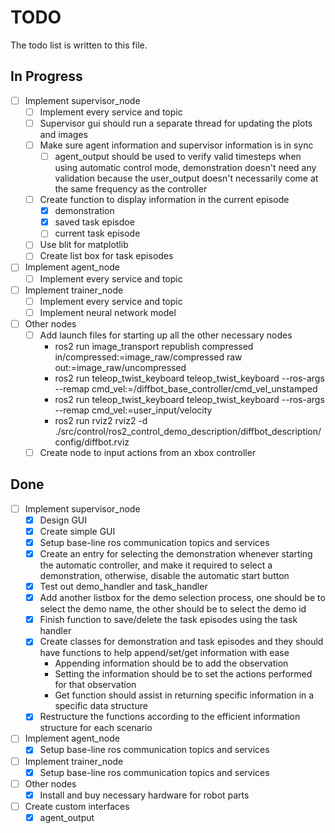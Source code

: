 # TODO

The todo list is written to this file.

## In Progress

- [ ] Implement supervisor_node
    - [ ] Implement every service and topic
    - [ ] Supervisor gui should run a separate thread for updating the plots and images
    - [ ] Make sure agent information and supervisor information is in sync
        - [ ] agent_output should be used to verify valid timesteps when using automatic control mode, demonstration doesn't need any validation because the user_output doesn't necessarily come at the same frequency as the controller
    - [ ] Create function to display information in the current episode
        - [x] demonstration
        - [x] saved task episdoe
        - [ ] current task episode
    - [ ] Use blit for matplotlib
    - [ ] Create list box for task episodes
- [ ] Implement agent_node
    - [ ] Implement every service and topic
- [ ] Implement trainer_node
    - [ ] Implement every service and topic
    - [ ] Implement neural network model
- [ ] Other nodes
    - [ ] Add launch files for starting up all the other necessary nodes 
        - ros2 run image_transport republish compressed in/compressed:=image_raw/compressed raw out:=image_raw/uncompressed
        - ros2 run teleop_twist_keyboard teleop_twist_keyboard --ros-args --remap cmd_vel:=/diffbot_base_controller/cmd_vel_unstamped
        - ros2 run teleop_twist_keyboard teleop_twist_keyboard --ros-args --remap cmd_vel:=user_input/velocity
        - ros2 run rviz2 rviz2 -d ./src/control/ros2_control_demo_description/diffbot_description/config/diffbot.rviz
    - [ ] Create node to input actions from an xbox controller

## Done

- [ ] Implement supervisor_node
    - [x] Design GUI 
    - [x] Create simple GUI
    - [x] Setup base-line ros communication topics and services
    - [x] Create an entry for selecting the demonstration whenever starting the automatic controller, and make it required to select a demonstration, otherwise, disable the automatic start button
    - [x] Test out demo_handler and task_handler
    - [x] Add another listbox for the demo selection process, one should be to select the demo name, the other should be to select the demo id
    - [x] Finish function to save/delete the task episodes using the task handler
    - [x] Create classes for demonstration and task episodes and they should have functions to help append/set/get information with ease
        - Appending information should be to add the observation
        - Setting the information should be to set the actions performed for that observation
        - Get function should assist in returning specific information in a specific data structure
    - [x] Restructure the functions according to the efficient information structure for each scenario
- [ ] Implement agent_node
    - [x] Setup base-line ros communication topics and services
- [ ] Implement trainer_node
    - [x] Setup base-line ros communication topics and services
- [ ] Other nodes
    - [x] Install and buy necessary hardware for robot parts
- [ ] Create custom interfaces
    - [x] agent_output